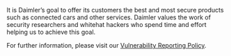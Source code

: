 It is Daimler’s goal to offer its customers the best and most secure
products such as connected cars and other services. Daimler values the
work of security researchers and whitehat hackers who spend time and
effort helping us to achieve this goal.

For further information, please visit our
[Vulnerability Reporting Policy](https://www.daimler.com/whitehat/).
